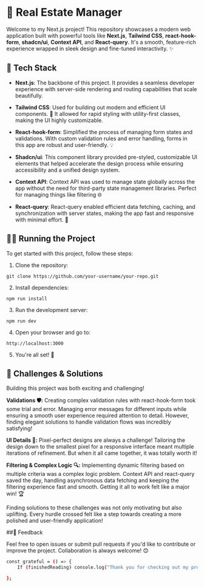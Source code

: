 # 🚀 Real Estate Manager

Welcome to my Next.js project! This repository showcases a modern web application built with powerful tools like **Next.js**, **Tailwind CSS**, **react-hook-form**, **shadcn/ui**, **Context API**, and **React-query**. It's a smooth, feature-rich experience wrapped in sleek design and fine-tuned interactivity. ✨

## 🔧 Tech Stack

- **Next.js**: The backbone of this project. It provides a seamless developer experience with server-side rendering and routing capabilities that scale beautifully.
  
- **Tailwind CSS**: Used for building out modern and efficient UI components. 💅 It allowed for rapid styling with utility-first classes, making the UI highly customizable.

- **React-hook-form**: Simplified the process of managing form states and validations. With custom validation rules and error handling, forms in this app are robust and user-friendly. 💡

- **Shadcn/ui**: This component library provided pre-styled, customizable UI elements that helped accelerate the design process while ensuring accessibility and a unified design system.

- **Context API**: Context API was used to manage state globally across the app without the need for third-party state management libraries. Perfect for managing things like filtering 🌐

- **React-query**: React-query enabled efficient data fetching, caching, and synchronization with server states, making the app fast and responsive with minimal effort. 🚀

## 🏃‍♀️ Running the Project

To get started with this project, follow these steps:

1. Clone the repository:
```
git clone https://github.com/your-username/your-repo.git
```
2. Install dependencies:
```
npm run install
```
3. Run the development server:
```
npm run dev
```
4. Open your browser and go to:
```
http://localhost:3000
```
5. You're all set! 🎉

## 🧩 Challenges & Solutions

Building this project was both exciting and challenging!

**Validations 🛡️:** Creating complex validation rules with react-hook-form took some trial and error. Managing error messages for different inputs while ensuring a smooth user experience required attention to detail. However, finding elegant solutions to handle validation flows was incredibly satisfying!

**UI Details 🎨:** Pixel-perfect designs are always a challenge! Tailoring the design down to the smallest pixel for a responsive interface meant multiple iterations of refinement. But when it all came together, it was totally worth it!

**Filtering & Complex Logic 🔍:** Implementing dynamic filtering based on multiple criteria was a complex logic problem. Context API and react-query saved the day, handling asynchronous data fetching and keeping the filtering experience fast and smooth. Getting it all to work felt like a major win! 🏆

Finding solutions to these challenges was not only motivating but also uplifting. Every hurdle crossed felt like a step towards creating a more polished and user-friendly application!


##💬 Feedback

Feel free to open issues or submit pull requests if you'd like to contribute or improve the project. Collaboration is always welcome! 😊

```bash
const grateful = () => {
    If (finishedReading) console.log("Thank you for checking out my project! 🙏");

};
